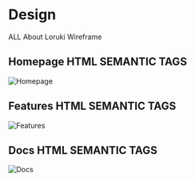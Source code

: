 # Design

ALL About Loruki Wireframe

## Homepage HTML SEMANTIC TAGS

![Homepage](https://github.com/HYF-Class20/agile-devolopment-group4-all-about-trees/blob/planning/design-md/planning/assets/home.jpg?raw=true)
</br>

## Features HTML SEMANTIC TAGS

![Features](https://github.com/HYF-Class20/agile-devolopment-group4-all-about-trees/blob/planning/design-md/planning/assets/features.jpg?raw=true)
</br>

## Docs HTML SEMANTIC TAGS

![Docs](https://github.com/HYF-Class20/agile-devolopment-group4-all-about-trees/blob/planning/design-md/planning/assets/docs.jpg?raw=true)
</br>
